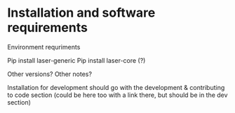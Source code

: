 # Installation and software requirements

Environment requriments

Pip install laser-generic
Pip install laser-core (?)

Other versions?
Other notes?

Installation for development should go with the development & contributing to code section (could be here too with a link there, but should be in the dev section)